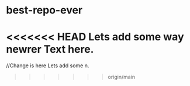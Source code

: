 # best-repo-ever

<<<<<<< HEAD
Lets add some way newrer Text here.
=======
//Change is here
Lets add some n.
>>>>>>> origin/main
